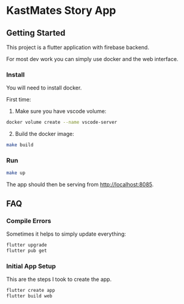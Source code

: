 # KastMates Story App

## Getting Started

This project is a flutter application with firebase backend.

For most dev work you can simply use docker and the web interface.

### Install

You will need to install docker.

First time:

1. Make sure you have vscode volume:

```bash
docker volume create --name vscode-server
```

2. Build the docker image:

```bash
make build
```

### Run

```bash
make up
```

The app should then be serving from [http://localhost:8085](http://localhost:8085).

## FAQ 

### Compile Errors

Sometimes it helps to simply update everything:

```bash
flutter upgrade
flutter pub get
```

### Initial App Setup

This are the steps I took to create the app.

```bash
flutter create app
flutter build web
```
